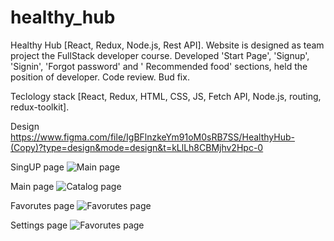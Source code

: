# healthy_hub
Healthy Hub [React, Redux, Node.js, Rest API]. Website is designed as team project the FullStack developer course. Developed 'Start Page', 'Signup', 'Signin', 'Forgot password' and ' Recommended food' sections, held the position of developer. Code review. Bud fix.


Teclology stack [React, Redux, HTML, CSS, JS, Fetch API, Node.js, routing, redux-toolkit].

Design https://www.figma.com/file/IgBFlnzkeYm91oM0sRB7SS/HealthyHub-(Copy)?type=design&mode=design&t=kLlLh8CBMjhv2Hpc-0

SingUP page
![Main page](https://github.com/darynakarmazin/healthy_hub_project/raw/main/src/images/readmeImg/1.png)

Main page
![Catalog page](https://github.com/darynakarmazin/healthy_hub_project/raw/main/src/images/readmeImg/2.png)


Favorutes page
![Favorutes page](https://github.com/darynakarmazin/healthy_hub_project/raw/main/src/images/readmeImg/3.png)

Settings page
![Favorutes page](https://github.com/darynakarmazin/healthy_hub_project/raw/main/src/images/readmeImg/4.png)

